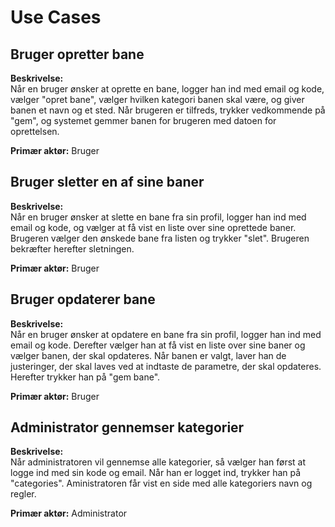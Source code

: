 # Use Cases

## Bruger opretter bane

**Beskrivelse:**  
Når en bruger ønsker at oprette en bane, logger han ind med email og kode, vælger "opret bane", vælger hvilken kategori banen skal være, og giver banen et navn og et sted. Når brugeren er tilfreds, trykker vedkommende på "gem", og systemet gemmer banen for brugeren med datoen for oprettelsen.

**Primær aktør:** Bruger

## Bruger sletter en af sine baner

**Beskrivelse:**  
Når en bruger ønsker at slette en bane fra sin profil, logger han ind med email og kode, og vælger at få vist en liste over sine oprettede baner. Brugeren vælger den ønskede bane fra listen og trykker "slet". Brugeren bekræfter herefter sletningen.

**Primær aktør:** Bruger

## Bruger opdaterer bane

**Beskrivelse:**  
Når en bruger ønsker at opdatere en bane fra sin profil, logger han ind med email og kode. Derefter vælger han at få vist en liste over sine baner og vælger banen, der skal opdateres. Når banen er valgt, laver han de justeringer, der skal laves ved at indtaste de parametre, der skal opdateres. Herefter trykker han på "gem bane".

**Primær aktør:** Bruger

## Administrator gennemser kategorier

**Beskrivelse:**  
Når administratoren vil gennemse alle kategorier, så vælger han først at logge ind med sin kode og email. Når han er logget ind, trykker han på "categories". Aministratoren får vist en side med alle kategoriers navn og regler.

**Primær aktør:** Administrator